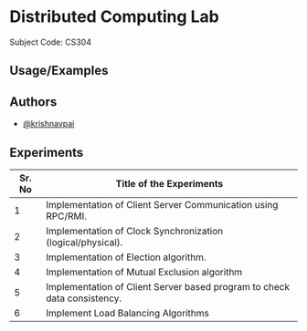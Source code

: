 
# Distributed Computing Lab

Subject Code: CS304




## Usage/Examples

## Authors

- [@krishnavpai](https://www.github.com/krishnavpai)

## Experiments

| Sr. No             | Title of the Experiments                                                                |
| ----------------- | ------------------------------------------------------------------ |
| 1| Implementation of Client Server Communication using RPC/RMI. |
| 2 | Implementation of Clock Synchronization (logical/physical). |
| 3 | Implementation of Election algorithm.
| 4 | Implementation of Mutual Exclusion algorithm |
| 5 | Implementation of Client Server based program to check data consistency. |
| 6 | Implement Load Balancing Algorithms |
